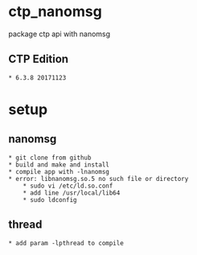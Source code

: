 # ctp_nanomsg
package ctp api with nanomsg
## CTP Edition
    * 6.3.8 20171123
# setup
## nanomsg
    * git clone from github
    * build and make and install
    * compile app with -lnanomsg
    * error: libnanomsg.so.5 no such file or directory
        * sudo vi /etc/ld.so.conf
        * add line /usr/local/lib64
        * sudo ldconfig
## thread
    * add param -lpthread to compile
